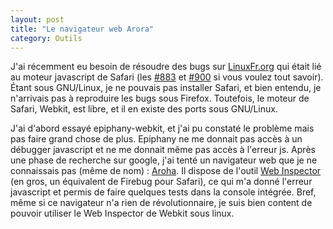 ```yaml
---
layout: post
title: "Le navigateur web Arora"
category: Outils
---
```

J'ai récemment eu besoin de résoudre des bugs sur [LinuxFr.org](http://linuxfr.org/) qui était lié au moteur javascript de Safari
(les [#883](https://linuxfr.org/tracker/883.html) et [#900](https://linuxfr.org/tracker/900.html) si vous voulez tout savoir).
Étant sous GNU/Linux, je ne pouvais pas installer Safari, et bien entendu, je n'arrivais pas à reproduire les bugs sous Firefox.
Toutefois, le moteur de Safari, Webkit, est libre, et il en existe des ports sous GNU/Linux.

J'ai d'abord essayé epiphany-webkit, et j'ai pu constaté le problème mais pas faire grand chose de plus.
Epiphany ne me donnait pas accès à un débugger javascript et ne me donnait même pas accès à l'erreur js.
Après une phase de recherche sur google, j'ai tenté un navigateur web que je ne connaissais pas (même de nom) : [Aroha](http://code.google.com/p/arora/).
Il dispose de l'outil [Web Inspector](http://mapopa.blogspot.com/2008/07/enabling-webkits-webinspector-in-arora.html) (en gros, un équivalent de Firebug pour Safari), ce qui m'a donné l'erreur javascript et permis de faire quelques tests dans la console intégrée.
Bref, même si ce navigateur n'a rien de révolutionnaire, je suis bien content de pouvoir utiliser le Web Inspector de Webkit sous linux.
